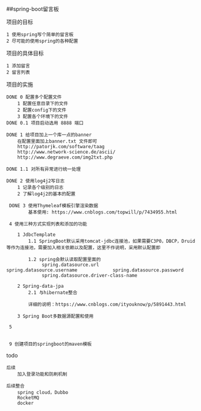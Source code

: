 ##spring-boot留言板

项目的目标
	
	1 使用spring写个简单的留言板
	2 尽可能的使用spring的各种配置
	
项目的具体目标
	
	1 添加留言
	2 留言列表

项目的实施
	
	DONE 0 配置多个配置文件
		1 配置任意目录下的文件
		2 配置config下的文件
		3 配置各个环境下的文件
	DONE 0.1 项目启动选用 8888 端口 
	
	DONE 1 给项目加上一个库一点的banner
		在配置里面加上banner.txt 文件即可
		http://patorjk.com/software/taag
		http://www.network-science.de/ascii/
		http://www.degraeve.com/img2txt.php
	
	DONE 1.1 对所有异常进行统一处理
	
	DONE 2 使用log4j2写日志
		1 记录各个级别的日志
		2 了解log4j2的基本的配置
	
	 DONE 3 使用Thymeleaf模板引擎渲染数据
	 		基本使用: https://www.cnblogs.com/topwill/p/7434955.html
	
	 4 使用三种方式实现列表和添加的功能
	 
	 	1 JdbcTemplate
	 		1.1 SpringBoot默认采用tomcat-jdbc连接池，如果需要C3P0，DBCP，Druid等作为连接池，需要加入相关依赖以及配置，这里不作说明，采用默认配置即
	 		
	 		1.2 spring会默认读取配置里面的
				 spring.datasource.url						 spring.datasource.username		        spring.datasource.password
			     spring.datasource.driver-class-name
	 		
	 	2 Spring-data-jpa
	 		2.1 与hibernate整合
	
			详细的说明：https://www.cnblogs.com/ityouknow/p/5891443.html
	 			
	 	3 Spring Boot多数据源配置和使用
	 
	 5 
	 	
	 
	 9 创建项目的springboot的maven模板
	
todo	
	
	后续
		加入登录功能和防刷机制
	
	后续整合
		spring cloud，Dubbo
		RocketMQ
		docker
	
	
	
	
	
	
	
	
	
	